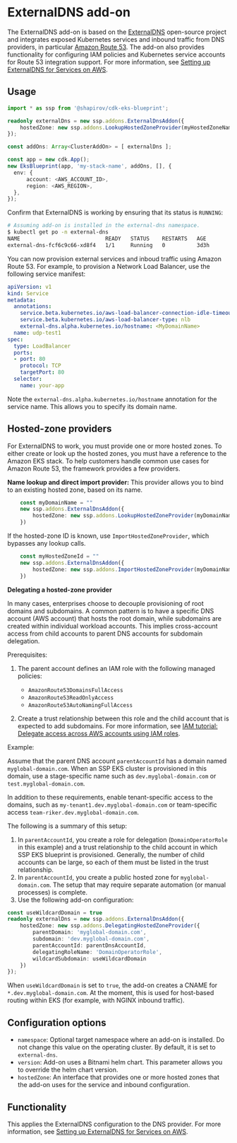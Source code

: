 # ExternalDNS add-on

The ExternalDNS add-on is based on the [ExternalDNS](https://github.com/kubernetes-sigs/external-dns) open-source project and integrates exposed Kubernetes services and inbound traffic from DNS providers, in particular [Amazon Route 53](https://aws.amazon.com/route53/). The add-on also provides functionality for configuring IAM policies and Kubernetes service accounts for Route 53 integration support. For more information, see [Setting up ExternalDNS for Services on AWS](https://github.com/kubernetes-sigs/external-dns/blob/master/docs/tutorials/aws.md).

## Usage

```typescript
import * as ssp from '@shapirov/cdk-eks-blueprint';

readonly externalDns = new ssp.addons.ExternalDnsAddon({
    hostedZone: new ssp.addons.LookupHostedZoneProvider(myHostedZoneName)
});

const addOns: Array<ClusterAddOn> = [ externalDns ];

const app = new cdk.App();
new EksBlueprint(app, 'my-stack-name', addOns, [], {
  env: {
      account: <AWS_ACCOUNT_ID>,
      region: <AWS_REGION>,
  },
});
```
Confirm that ExternalDNS is working by ensuring that its status is `RUNNING`:

```bash
# Assuming add-on is installed in the external-dns namespace.
$ kubectl get po -n external-dns
NAME                           READY   STATUS    RESTARTS   AGE
external-dns-fcf6c9c66-xd8f4   1/1     Running   0          3d3h
```

You can now provision external services and inboud traffic using Amazon Route 53. For example, to provision a Network Load Balancer, use the following service manifest:

```yaml
apiVersion: v1
kind: Service
metadata:
  annotations:
    service.beta.kubernetes.io/aws-load-balancer-connection-idle-timeout: '60'
    service.beta.kubernetes.io/aws-load-balancer-type: nlb
    external-dns.alpha.kubernetes.io/hostname: <MyDomainName>
  name: udp-test1
spec:
  type: LoadBalancer
  ports:
  - port: 80
    protocol: TCP
    targetPort: 80
  selector:
    name: your-app
```

Note the `external-dns.alpha.kubernetes.io/hostname` annotation for the service name. This allows you to specify its domain name. 

## Hosted-zone providers

For ExternalDNS to work, you must provide one or more hosted zones. To either create or look up the hosted zones, you must have a reference to the Amazon EKS stack. To help customers handle common use cases for Amazon Route 53, the framework provides a few providers. 

**Name lookup and direct import provider:**
This provider allows you to bind to an existing hosted zone, based on its name.

```typescript
    const myDomainName = ""
    new ssp.addons.ExternalDnsAddon({
        hostedZone: new ssp.addons.LookupHostedZoneProvider(myDomainName);
    })
```

If the hosted-zone ID is known, use `ImportHostedZoneProvider`, which bypasses any lookup calls.

```typescript
    const myHostedZoneId = ""
    new ssp.addons.ExternalDnsAddon({
        hostedZone: new ssp.addons.ImportHostedZoneProvider(myDomainName);
    })
```

**Delegating a hosted-zone provider**

In many cases, enterprises choose to decouple provisioning of root domains and subdomains. A common pattern is to have a specific DNS account (AWS account) that hosts the root domain, while subdomains are created within individual workload accounts. This implies cross-account access from child accounts to parent DNS accounts for subdomain delegation. 

Prerequisites:

1. The parent account defines an IAM role with the following managed policies:
    - `AmazonRoute53DomainsFullAccess`
    - `AmazonRoute53ReadOnlyAccess`
    - `AmazonRoute53AutoNamingFullAccess`

2. Create a trust relationship between this role and the child account that is expected to add subdomains. For more information, see [IAM tutorial: Delegate access across AWS accounts using IAM roles](https://docs.aws.amazon.com/IAM/latest/UserGuide/tutorial_cross-account-with-roles.html).

Example:

Assume that the parent DNS account `parentAccountId` has a domain named `myglobal-domain.com`. When an SSP EKS cluster is provisioned in this domain, use a stage-specific name such as `dev.myglobal-domain.com` or `test.myglobal-domain.com`.

In addition to these requirements, enable tenant-specific access to the domains, such as `my-tenant1.dev.myglobal-domain.com` or team-specific access `team-riker.dev.myglobal-domain.com`. 

The following is a summary of this setup:

1. In `parentAccountId`, you create a role for delegation (`DomainOperatorRole` in this example) and a trust relationship to the child account in which SSP EKS blueprint is provisioned. Generally, the number of child accounts can be large, so each of them must be listed in the trust relationship.
2. In `parentAccountId`, you create a public hosted zone for `myglobal-domain.com`. The setup that may require separate automation (or manual processes) is complete. 
3. Use the following add-on configuration:

```typescript
const useWildcardDomain = true
readonly externalDns = new ssp.addons.ExternalDnsAddon({
    hostedZone: new ssp.addons.DelegatingHostedZoneProvider({
        parentDomain: 'myglobal-domain.com',
        subdomain: 'dev.myglobal-domain.com', 
        parentAccountId: parentDnsAccountId,
        delegatingRoleName: 'DomainOperatorRole', 
        wildcardSubdomain: useWildcardDomain
    })
});
```

When `useWildcardDomain` is set to `true`, the add-on creates a CNAME for `*.dev.myglobal-domain.com`. At the moment, this is used for host-based routing within EKS (for example, with NGINX inbound traffic).

## Configuration options

   - `namespace`: Optional target namespace where an add-on is installed. Do not change this value on the operating cluster. By default, it is set to `external-dns`.
   - `version`: Add-on uses a Bitnami helm chart. This parameter allows you to override the helm chart version.
   - `hostedZone`: An interface that provides one or more hosted zones that the add-on uses for the service and inbound configuration.

## Functionality

This applies the ExternalDNS configuration to the DNS provider. For more information, see [Setting up ExternalDNS for Services on AWS](https://github.com/kubernetes-sigs/external-dns/blob/master/docs/tutorials/aws.md).